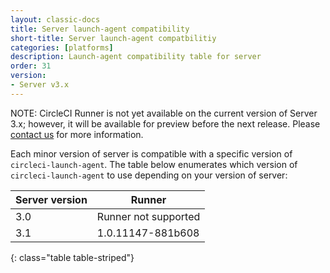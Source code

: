 ```yaml
---
layout: classic-docs
title: Server launch-agent compatibility
short-title: Server launch-agent compatbilitiy
categories: [platforms]
description: Launch-agent compatibility table for server
order: 31
version:
- Server v3.x
---
```


NOTE: CircleCI Runner is not yet available on the current version of Server
3.x; however, it will be available for preview before the next release. Please
[contact us](https://circleci.com/contact/) for more information.

Each minor version of server is compatible with a specific version of
`circleci-launch-agent`. The table below enumerates which version of `circleci-launch-agent` to use
depending on your version of server:

Server version  | Runner
----------------|---------------------------------
3.0             | Runner not supported
3.1             | 1.0.11147-881b608
{: class="table table-striped"}
